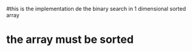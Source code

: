 #this is the implementation de the binary search in 1 dimensional sorted array
# the array must be sorted

